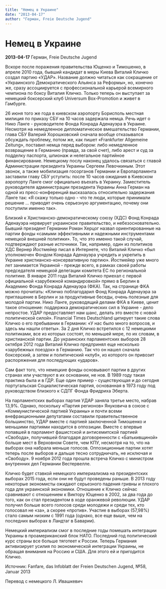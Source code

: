 ```yaml
---
title: "Немец в Украине"
date: "2013-04-17"
author: "Герман, Freie Deutsche Jugend"
---
```


# Немец в Украине

**2013-04-17** Герман, Freie Deutsche Jugend

Вскоре после поражения правительства Ющенко и Тимошенко, в апреле 2010 года, бывший кандидат в меры Киева Виталий Кличко создал партию «УДАР». Название должно читаться как сокращение от «Украинского Демократического Альянса за Реформы», но, конечно же, сразу ассоциируется с профессиональной карьерой всемирного чемпиона по боксу Виталия Кличко. Только теперь он выступает за немецкий боксерский клуб Universum Box-Promotion и живет в Гамбурге.

26 июня того же года в киевском аэропорту Борисполь местная милиция по приказу СБУ на 10 часов задержала немца. Речь идет о Нико Ланге - руководителе Фонда Конрада Аденауэра в Украине. Несмотря на немедленное дипломатическое вмешательство Германии, глава СБУ Валерий Хорошковский сначала вообще отказывался обсуждать проблему, потом же, как пишет «Frankfurter Allgemeine Zeitung», поставил немца перед выбором: либо немедленное возвращение в Германию (правда, за свой счет), либо арест и суд за подделку паспорта, шпионаж и нелегальное партийное финансирование. Немецкому послу наконец удалось связаться с главой Администрации президента Украины Сергеем Левочкиным. Этот звонок, а также мобилизация госорганов Германии и Европарламента заставили главу СБУ уступить: после 10 часов ожидания в Киевском аэропорту Ланге смог официально въехать в Украину. Заместитель руководителя администрации президента Украины Анна Герман на одной из пресс-конференций высказалась относительно задержания Ланге так: «Я скажу только одно - что те люди, которые принимали решение ... приводят очень серьезную аргументацию, почему они поступили именно так».

Близкий к Христианско-демократическому союзу (ХДС) Фонд Конрада Аденауэра нервирует украинское правительство, и небезосновательно. Бывший президент Германии Роман Херцог назвал ориентированные на партии фонды «самыми эффективными и надежными инструментами немецкой внешней политики». То, что это именно такой случай, подтверждают разные источники. Так, например, один из политиков ХДС Вернер Йостмейер писал в Интернете, что Виталий Кличко «был уполномочен Фондом Конрада Аденауэра учредить и укрепить в Украине христианско-консервативную партию». Йостмейер уже много лет занимается Украиной - прежде всего, в рамках своей работы председателя немецкой делегации комитета ЕС по региональной политике. В январе 2011 года Виталий Кличко приехал с первой официальной «зарубежной командировкой» прямо в Берлин в Академию Фонда Конрада Аденауэра (ФКА). Так, на странице ФКА можно прочитать: «Кличко поблагодарил Фонд Конрада Аденауэра за приглашение в Берлин и за продуктивные беседы, очень полезные для молодой партии. Нико Ланге, руководящий делами ФКА в Киеве, ценит такое отношение: поддержка демократических сил в Украине - дело непростое. УДАР предоставляет нам шанс, делать это вместе с новой политической силой». Financial Times Deutschland цитирует такие слова Кличко о его пребывании в Германии: «У нас было много вопросов, и здесь мы нашли ответы». За 2 дня Кличко встретился с 12 немецкими политиками, все из которых состоят, по меньшей мере, по их словам, в христианской партии. До украинских парламентских выборов 28 октября 2012 года Виталий Кличко предпринял еще несколько «зарубежных поездок» в Германию. Так что он нашел сначала боксерский, а затем и политический «клуб», из которого он привозит распоряжения для последующих «ударов».

Сам факт того, что немецкие фонды основывают партии в других странах или участвуют в их основании, не нов. В 1989 году такая практика была и в ГДР. Еще один пример - существующая и до сегодня португальская Социалистическая партия, основанная в 1973 году под руководством близкого к СДПГ Фонда Фридриха Эберта.

На парламентских выборах партия УДАР заняла третье место, набрав 13,9%. Однако, поскольку «Партия регионов» Януковича в союзе с «Коммунистической партией Украины» и почти всеми внефракционными депутатами составили правительственное большинство, УДАР вместе с партией заключенной Тимошенко и меньшими партиями находится в оппозиции. Вместе с впервые попавшей в парламент фашистской и антисемитской партией «Свобода», получившей благодаря договоренности с «Батькивщиной» больше мест в Верховном Совете, чем КПУ, несмотря на то, что на выборах она набрала меньше голосов. Оппозиционные партии хотят теперь после выборов и дальше тесно сотрудничать, не исключая и «Свободу». 9 ноября 2012 года прошла встреча Кличко с министром внутренних дел Германии Вестервелле.

Кличко будет ставкой немецкого империализма на президентских выборах 2015 года, если они не будут проведены раньше. В 2013 году некоторые экономисты ожидают серьезного падения гривны и плохого года для украинской экономики. Отношение к Кличко сейчас сравнивают с отношением к Виктору Ющенко в 2002, за два года до того, как он стал президентом в ходе оранжевой революции. УДАР получил больше всего голосов среди молодежи и среди тех, кто голосовал не «за», а скорее «против». Участие в выборах (57,98%) стало самым низким с 1991 года (однако, все еще выше, чем на последних выборах в Ландтаг в Баварии).

Немецкий империализм смог в последние годы помешать интеграции Украины в проамериканский блок НАТО. Последний год политический курс страны все больше тяготеет к России. Теперь Германия активизирует усилия по экономической интеграции Украины, не обращая внимания на Россию и США. Для этого ей и пригодится Кличко.

Источник: Fanfare, das Infoblatt der Freien Deutschen Jugend, №58, Januar 2013

Перевод с немецкого Л. Ивашкевич